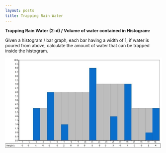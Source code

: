 ```yaml
---
layout: posts
title: Trapping Rain Water
---
```



**Trapping Rain Water (2-d) / Volume of water contained in Histogram:**

Given a histogram / bar graph, each bar having a width of 1, if water is poured from above, calculate the amount of water that can be trapped inside the histogram.

![Figure1](https://github.com/ughosh1/Blog/blob/master/Images/TrappingRainWater/FinalVariable%20-%20Fig0.JPG "Figure1")
